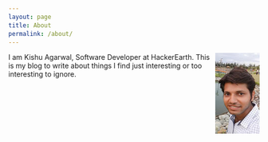 ```yaml
---
layout: page
title: About
permalink: /about/
---
```


<img src="/assets/images/me.jpg" style="float: right" />
I am Kishu Agarwal, Software Developer at HackerEarth. This is my blog to write about things I find just interesting or too interesting to ignore.
